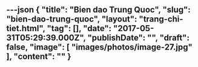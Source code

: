 ---json
{
    "title": "Bien dao Trung Quoc",
    "slug": "bien-dao-trung-quoc",
    "layout": "trang-chi-tiet.html",
    "tag": [],
    "date": "2017-05-31T05:29:39.000Z",
    "publishDate": "",
    "draft": false,
    "image": [
        "images/photos/image-27.jpg"
    ],
    "__content__": ""
}
---
